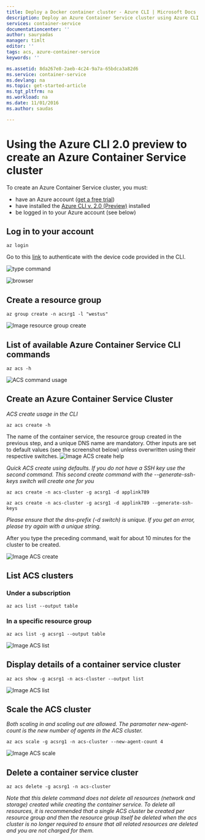 ```yaml
---
title: Deploy a Docker container cluster - Azure CLI | Microsoft Docs
description: Deploy an Azure Container Service cluster using Azure CLI 2.0 Preview
services: container-service
documentationcenter: ''
author: sauryadas
manager: timlt
editor: ''
tags: acs, azure-container-service
keywords: ''

ms.assetid: 8da267e8-2aeb-4c24-9a7a-65bdca3a82d6
ms.service: container-service
ms.devlang: na
ms.topic: get-started-article
ms.tgt_pltfrm: na
ms.workload: na
ms.date: 11/01/2016
ms.author: saudas

---
```

# Using the Azure CLI 2.0 preview to create an Azure Container Service cluster

To create an Azure Container Service cluster, you must:
* have an Azure account ([get a free trial](https://azure.microsoft.com/pricing/free-trial/))
* have installed the [Azure CLI v. 2.0 (Preview)](https://github.com/Azure/azure-cli#installation) installed
* be logged in to your Azure account (see below)

## Log in to your account
```azurecli
az login 
```
Go to this [link](https://login.microsoftonline.com/common/oauth2/deviceauth) to authenticate with the device code provided in the CLI.

![type command](media/container-service-create-acs-cluster-cli/login.png)

![browser](media/container-service-create-acs-cluster-cli/login-browser.png)


## Create a resource group
```azurecli
az group create -n acsrg1 -l "westus"
```

![Image resource group create](media/container-service-create-acs-cluster-cli/rg-create.png)

## List of available Azure Container Service CLI commands

```azurecli
az acs -h
```

![ACS command usage](media/container-service-create-acs-cluster-cli/acs-command-usage-help.png)

## Create an Azure Container Service Cluster

*ACS create usage in the CLI*

```azurecli
az acs create -h
```
The name of the container service, the resource group created in the previous step, and a unique DNS name are mandatory. 
Other inputs are set to default values (see the screenshot below) unless overwritten using their respective switches.
![Image ACS create help](media/container-service-create-acs-cluster-cli/acs-command-usage-help.png)

*Quick ACS create using defaults. If you do not have a SSH key use the second command. This second create command with the --generate-ssh-keys switch will create one for you*

```azurecli
az acs create -n acs-cluster -g acsrg1 -d applink789
```

```azurecli
az acs create -n acs-cluster -g acsrg1 -d applink789 --generate-ssh-keys
```

*Please ensure that the dns-prefix (-d switch) is unique. If you get an error, please try again with a unique string.*

After you type the preceding command, wait for about 10 minutes for the cluster to be created.

![Image ACS create](media/container-service-create-acs-cluster-cli/cluster-create.png)

## List ACS clusters 

### Under a subscription

```azurecli
az acs list --output table
```

### In a specific resource group

```azurecli
az acs list -g acsrg1 --output table
```

![Image ACS list](media/container-service-create-acs-cluster-cli/acs-list.png)


## Display details of a container service cluster

```azurecli
az acs show -g acsrg1 -n acs-cluster --output list
```

![Image ACS list](media/container-service-create-acs-cluster-cli/acs-show.png)


## Scale the ACS cluster
*Both scaling in and scaling out are allowed. The paramater new-agent-count is the new number of agents in the ACS cluster.*

```azurecli
az acs scale -g acsrg1 -n acs-cluster --new-agent-count 4
```

![Image ACS scale](media/container-service-create-acs-cluster-cli/acs-scale.png)

## Delete a container service cluster
```azurecli
az acs delete -g acsrg1 -n acs-cluster 
```
*Note that this delete command does not delete all resources (network and storage) created while creating the container service. To delete all resources, it is recommended that a single ACS cluster be created per resource group and then the resource group itself be deleted when the acs cluster is no longer required to ensure that all related resources are deleted and you are not charged for them.*
